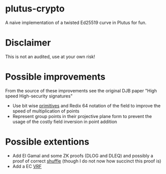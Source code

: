 # plutus-crypto
A naive implementation of a twisted Ed25519 curve in Plutus for fun.

# Disclaimer
This is not an audited, use at your own risk!

# Possible improvements
From the source of these improvements see the original DJB paper "High speed High-security signatures"

- Use bit wise [primitives](https://github.com/cardano-foundation/CIPs/pull/283) and Redix 64 notation of the field to improve the speed of multiplication of points
- Represent group points in their projective plane form to prevent the usage of the costly field inversion in point addition

# Possible extentions

- Add El Gamal and some ZK proofs (DLOG and DLEQ) and possibly a proof of correct [shuffle](http://www0.cs.ucl.ac.uk/staff/J.Groth/MinimalShuffle.pdf) (though I do not now how succinct this proof is)
- Add a EC [VRF](https://datatracker.ietf.org/doc/html/draft-irtf-cfrg-vrf-15#name-elliptic-curve-vrf-ecvrf)
